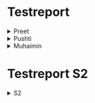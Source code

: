 # Testreport

<details><summary>
  Preet
  </summary>
 <p> 

| Date of test plan | Test case ID | Person executed the test | Pass/Fail | Comments |
| --- | --- | --- | --- | --- |
| 15 feb'22 | UX 1.1 | Preet | Fail | |
| 15 feb'22 | UX 1.2 | Preet | Fail | |
| 15 feb'22 | UX 1.3 | Preet | Fail | |
| 15 feb'22 | UX 1.4 | Preet | Fail | |
| 15 feb'22 | UX 1.5 | Preet | Fail | |
| 15 feb'22 | UX 1.6 | Preet | Fail | |
| 15 feb'22 | UX 1.7 | Preet | Fail | |
   
| Date of test plan | Test case ID | Person executed the test | Pass/Fail | Comments |
| --- | --- | --- | --- | --- |
| 16 feb'22 | UX 1.1 | Preet | Fail | |
| 16 feb'22 | UX 1.2 | Preet | Fail | |
| 16 feb'22 | UX 1.3 | Preet | Fail | |
| 16 feb'22 | UX 1.4 | Preet | Fail | |
| 16 feb'22 | UX 1.5 | Preet | Fail | |
| 16 feb'22 | UX 1.6 | Preet | Fail | |
| 16 feb'22 | UX 1.7 | Preet | Fail | |
   
   
| Date of test plan | Test case ID | Person executed the test | Pass/Fail | Comments |
| --- | --- | --- | --- | --- |
| 17 feb'22 | UX 1.1 | Preet | Pass | |
| 17 feb'22 | UX 1.2 | Preet | Pass | |
| 17 feb'22 | UX 1.3 | Preet | Pass | |
| 17 feb'22 | UX 1.4 | Preet | Pass | |
| 17 feb'22 | UX 1.5 | Preet | Pass | |
| 17 feb'22 | UX 1.6 | Preet | Pass | |
| 17 feb'22 | UX 1.7 | Preet | Pass | |
  </p>
  </details>
  
  
<details><summary> Pushti</summary>
<p> 
  
| Date of test plan | Test case ID | Person executed the test | Pass/Fail | Comments |
| --- | --- | --- | --- | --- |
| 16 feb'22   | UX 2.1 | Pushti | Fail | |
| 16 feb'22   | UX 2.2 | Pushti | Fail | |
| 16 feb'22   | UX 2.3 | Pushti | Fail | |
| 16 feb'22   | UX 2.4 | Pushti | Fail | |
| 16 feb'22   | UX 2.5 | Pushti | Fail | |
  
| Date of test plan | Test case ID | Person executed the test | Pass/Fail | Comments |
| --- | --- | --- | --- | --- |
| 17 feb'22   | UX 2.1 | Pushti | Fail | |
| 17 feb'22   | UX 2.2 | Pushti | Fail | |
| 17 feb'22   | UX 2.3 | Pushti | Fail | |
| 17 feb'22   | UX 2.4 | Pushti | Fail | |
| 17 feb'22   | UX 2.5 | Pushti | Fail | |
 
| Date of test plan | Test case ID | Person executed the test | Pass/Fail | Comments |
| --- | --- | --- | --- | --- |
| 18 feb'22  | UX 2.1 | Pushti | Pass | |
| 18 feb'22  | UX 2.2 | Pushti | Pass | |
| 18 feb'22  | UX 2.3 | Pushti | Pass | |
| 18 feb'22  | UX 2.4 | Pushti | Pass | |
| 18 feb'22  | UX 2.5 | Pushti | Pass | |

</p>
</details>


<details><summary>Muhaimin</summary>
 <p> 

   
| Date of test plan | Test case ID | Person executed the test | Pass/Fail | Comments |
| --- | --- | --- | --- | --- |
| 15 feb'22 | UX 3.1 | Muhaimin | Fail | |
| 19 feb'22 | DB 1.1 | Muhaimin | Fail | |
| 19 feb'22 | API 1.1| Muhaimin | Fail | |
| 19 feb'22 | API 1.2| Muhaimin | Fail | |
| 19 feb'22 | API 1.3| Muhaimin | Fail | |  
   
   
| Date of test plan | Test case ID | Person executed the test | Pass/Fail | Comments |
| --- | --- | --- | --- | --- |
| 16 feb'22 | UX 3.1 | Muhaimin | Fail | |
| 19 feb'22 | DB 1.1 | Muhaimin | Fail | |
| 20 feb'22 | API 1.1| Muhaimin | Fail | |
| 20 feb'22 | API 1.2| Muhaimin | Fail | |
| 20 feb'22 | API 1.3| Muhaimin | Fail | |  
   
| Date of test plan | Test case ID | Person executed the test | Pass/Fail | Comments |
| --- | --- | --- | --- | --- |
| 18 feb'22 | UX 3.1 | Muhaimin | Pass | |
| 21 feb'22 | DB 1.1 | Muhaimin | Pass | |
| 21 feb'22 | API 1.1| Muhaimin | Pass | |
| 21 feb'22 | API 1.2| Muhaimin | Pass | |
| 21 feb'22 | API 1.3| Muhaimin | Pass | |   
</p>
</details>

# Testreport S2


<details><summary>S2 </summary>
 <p> 
   
| Date of test plan | Test case ID | Person executed the test | Pass/Fail | Comments |
| --- | --- | --- | --- | --- |
| 14 Mar'22 | UT 1.1 | Preet | Fail | |
| 14 Mar'22 | UT 1.2 | Preet | Fail | |
| 14 Mar'22 | UT 1.3 | Pushti | Fail | |
| 14 Mar'22 | UT 1.4 | Muhaimin | Fail | |

| Date of test plan | Test case ID | Person executed the test | Pass/Fail | Comments |
| --- | --- | --- | --- | --- |
| 15 Mar'22 | UT 1.1 | Preet | Fail | |
| 15 Mar'22 | UT 1.2 | Preet | Fail | |
| 15 Mar'22 | UT 1.3 | Pushti | Fail | |
| 15 Mar'22 | UT 1.4 | Muhaimin | Fail | |
   
| Date of test plan | Test case ID | Person executed the test | Pass/Fail | Comments |
| --- | --- | --- | --- | --- |
| 15 Mar'22 | UT 1.1 | Preet | Pass | |
| 15 Mar'22 | UT 1.2 | Preet | Fail | |
| 15 Mar'22 | UT 1.3 | Pushti | Fail | |
| 15 Mar'22 | UT 1.4 | Muhaimin | Fail | |
   
| Date of test plan | Test case ID | Person executed the test | Pass/Fail | Comments |
| --- | --- | --- | --- | --- |
| 17 Mar'22 | UT 1.1 | Preet | Pass | |
| 17 Mar'22 | UT 1.2 | Preet | Pass | |
| 17 Mar'22 | UT 1.3 | Pushti | Pass | |
| 17 Mar'22 | UT 1.4 | Muhaimin | Pass | |
   
| Date of test plan | Test case ID | Person executed the test | Pass/Fail | Comments |
| --- | --- | --- | --- | --- |
| 19 Mar'22 | AT 1.1 | Preet | Fail | Check Password validation |
| 19 Mar'22 | AT 1.2 | Preet | Fail | Check Email validation |
| 19 Mar'22 | AT 1.3 | Muhaimin | Fail | GET /index to check if server is running |
| 19 Mar'22 | AT 1.4 | Pushti | Fail | GET /signin |  
| 19 Mar'22 | AT 1.5 | Pushti | Fail | GET /getDetails |    
| 19 Mar'22 | AT 1.6 | Preet | Fail | GET /updatePreference |
| 19 Mar'22 | AT 1.7 | Muhaimin | Fail | POST /signout |   

| Date of test plan | Test case ID | Person executed the test | Pass/Fail | Comments |
| --- | --- | --- | --- | --- |
| 19 Mar'22 | AT 1.1 | Preet | Fail | Check Password validation |
| 19 Mar'22 | AT 1.2 | Preet | Fail | Check Email validation |
| 19 Mar'22 | AT 1.3 | Muhaimin | Fail | GET /index to check if server is running |
| 19 Mar'22 | AT 1.4 | Pushti | Fail | GET /signin |  
| 19 Mar'22 | AT 1.5 | Pushti | Fail | GET /getDetails |    
| 19 Mar'22 | AT 1.6 | Preet | Fail | GET /updatePreference |
| 19 Mar'22 | AT 1.7 | Muhaimin | Fail | POST /signout |  
  
| Date of test plan | Test case ID | Person executed the test | Pass/Fail | Comments |
| --- | --- | --- | --- | --- |
| 20 Mar'22 | AT 1.1 | Preet | Pass | Check Password validation |
| 20 Mar'22 | AT 1.2 | Preet | Fail | Check Email validation |
| 20 Mar'22 | AT 1.3 | Muhaimin | Pass | GET /index to check if server is running |
| 20 Mar'22 | AT 1.4 | Pushti | Pass | GET /signin |  
| 20 Mar'22 | AT 1.5 | Pushti | Fail | GET /getDetails |    
| 20 Mar'22 | AT 1.6 | Preet | Fail | GET /updatePreference |
| 20 Mar'22 | AT 1.7 | Muhaimin | Fail | POST /signout |   
   
| Date of test plan | Test case ID | Person executed the test | Pass/Fail | Comments |
| --- | --- | --- | --- | --- |
| 20 Mar'22 | AT 1.1 | Preet | Pass | Check Password validation |
| 20 Mar'22 | AT 1.2 | Preet | Fail | Check Email validation |
| 20 Mar'22 | AT 1.3 | Muhaimin | Pass | GET /index to check if server is running |
| 20 Mar'22 | AT 1.4 | Pushti | Pass | GET /signin |  
| 20 Mar'22 | AT 1.5 | Pushti | Fail | GET /getDetails |    
| 20 Mar'22 | AT 1.6 | Preet | Fail | GET /updatePreference |
| 20 Mar'22 | AT 1.7 | Muhaimin | Fail | POST /signout |   
 

| Date of test plan | Test case ID | Person executed the test | Pass/Fail | Comments |
| --- | --- | --- | --- | --- |
| 22 Mar'22 | AT 1.1 | Preet | Pass | Check Password validation |
| 22 Mar'22 | AT 1.2 | Preet | Pass | Check Email validation |
| 22 Mar'22 | AT 1.3 | Muhaimin | Pass | GET /index to check if server is running |
| 22 Mar'22 | AT 1.4 | Pushti | Pass | GET /signin |  
| 22 Mar'22 | AT 1.5 | Pushti | Pass | GET /getDetails |    
| 22 Mar'22 | AT 1.6 | Preet | Pass | GET /updatePreference |
| 22 Mar'22 | AT 1.7 | Muhaimin | Pass | POST /signout |    

| Date of test plan | Test case ID | Person executed the test | Pass/Fail | Comments |
| --- | --- | --- | --- | --- |
| 22 Mar'22 | API 1.4 | Preet | Pass | Signout API of Sprint 1 |   
   
   
  </p>
  </details>
